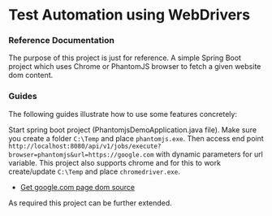 # Test Automation using WebDrivers

### Reference Documentation
The purpose of this project is just for reference. A simple Spring Boot project which uses Chrome or PhantomJS browser to fetch a given website dom content.

### Guides
The following guides illustrate how to use some features concretely:

Start spring boot project (PhantomjsDemoApplication.java file). Make sure you create a folder `C:\Temp` and place `phantomjs.exe`. Then access end point `http://localhost:8080/api/v1/jobs/execute?browser=phantomjs&url=https://google.com` with dynamic parameters for url variable. 
This project also supports chrome and for this to work create/update `C:\Temp` and place `chromedriver.exe`. 

* [Get google.com page dom source](http://localhost:8080/api/v1/jobs/execute?browser=phantomjs&url=https://google.com)


As required this project can be further extended.
